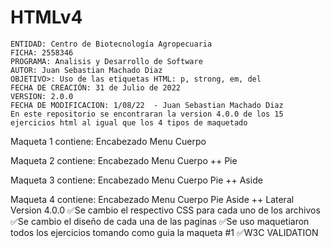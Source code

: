 # HTMLv4
    ENTIDAD: Centro de Biotecnología Agropecuaria
    FICHA: 2558346
    PROGRAMA: Analisis y Desarrollo de Software
    AUTOR: Juan Sebastian Machado Diaz
    OBJETIVO>: Uso de las etiquetas HTML: p, strong, em, del
    FECHA DE CREACIÓN: 31 de Julio de 2022
    VERSION: 2.0.0
    FECHA DE MODIFICACION: 1/08/22  - Juan Sebastian Machado Diaz
    En este repositorio se encontraran la version 4.0.0 de los 15 ejercicios html al igual que los 4 tipos de maquetado
   
Maqueta 1 contiene:
Encabezado
Menu
Cuerpo

Maqueta 2 contiene:
Encabezado
Menu
Cuerpo
++ Pie

Maqueta 3 contiene:
Encabezado
Menu
Cuerpo
Pie
++ Aside 

Maqueta 4 contiene:
Encabezado
Menu
Cuerpo
Pie
Aside
++ Lateral
Version 4.0.0
✅Se cambio el respectivo CSS para cada uno de los archivos
✅Se cambio el diseño de cada una de las paginas
✅Se uso maquetiaron todos los ejercicios tomando como guia la maqueta #1
✅W3C VALIDATION
